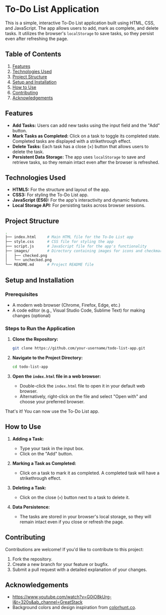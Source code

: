 
# To-Do List Application

This is a simple, interactive To-Do List application built using HTML, CSS, and JavaScript. The app allows users to add, mark as complete, and delete tasks. It utilizes the browser's `localStorage` to save tasks, so they persist even after refreshing the page.

## Table of Contents

1. [Features](#features)
2. [Technologies Used](#technologies-used)
3. [Project Structure](#project-structure)
4. [Setup and Installation](#setup-and-installation)
5. [How to Use](#how-to-use)
6. [Contributing](#contributing)
7. [Acknowledgements](#acknowledgements)

## Features

- **Add Tasks:** Users can add new tasks using the input field and the "Add" button.
- **Mark Tasks as Completed:** Click on a task to toggle its completed state. Completed tasks are displayed with a strikethrough effect.
- **Delete Tasks:** Each task has a close (×) button that allows users to delete the task.
- **Persistent Data Storage:** The app uses `localStorage` to save and retrieve tasks, so they remain intact even after the browser is refreshed.

## Technologies Used

- **HTML5:** For the structure and layout of the app.
- **CSS3:** For styling the To-Do List app.
- **JavaScript (ES6):** For the app's interactivity and dynamic features.
- **Local Storage API:** For persisting tasks across browser sessions.

## Project Structure

```bash
.
├── index.html     # Main HTML file for the To-Do List app
├── style.css      # CSS file for styling the app
├── script.js      # JavaScript file for the app's functionality
├── images/        # Directory containing images for icons and checkmarks
│   ├── checked.png
│   └── unchecked.png
└── README.md      # Project README file
```

## Setup and Installation

### Prerequisites

- A modern web browser (Chrome, Firefox, Edge, etc.)
- A code editor (e.g., Visual Studio Code, Sublime Text) for making changes (optional)

### Steps to Run the Application

1. **Clone the Repository:**

   ```bash
   git clone https://github.com/your-username/todo-list-app.git
   ```
   
2. **Navigate to the Project Directory:**

   ```bash
   cd todo-list-app
   ```

3. **Open the `index.html` file in a web browser:**

   - Double-click the `index.html` file to open it in your default web browser.
   - Alternatively, right-click on the file and select "Open with" and choose your preferred browser.

That's it! You can now use the To-Do List app.

## How to Use

1. **Adding a Task:**
   - Type your task in the input box.
   - Click on the "Add" button.

2. **Marking a Task as Completed:**
   - Click on a task to mark it as completed. A completed task will have a strikethrough effect.

3. **Deleting a Task:**
   - Click on the close (`×`) button next to a task to delete it.

4. **Data Persistence:**
   - The tasks are stored in your browser's local storage, so they will remain intact even if you close or refresh the page.

## Contributing

Contributions are welcome! If you'd like to contribute to this project:

1. Fork the repository.
2. Create a new branch for your feature or bugfix.
3. Submit a pull request with a detailed explanation of your changes.


## Acknowledgements

- https://www.youtube.com/watch?v=G0jO8kUrg-I&t=320s&ab_channel=GreatStack
- Background colors and design inspiration from [colorhunt.co](https://colorhunt.co/).
